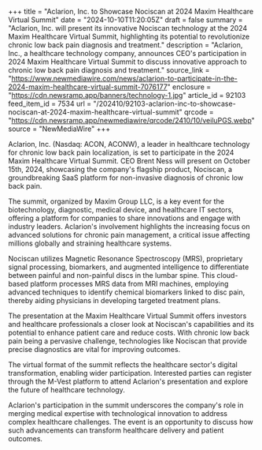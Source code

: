 +++
title = "Aclarion, Inc. to Showcase Nociscan at 2024 Maxim Healthcare Virtual Summit"
date = "2024-10-10T11:20:05Z"
draft = false
summary = "Aclarion, Inc. will present its innovative Nociscan technology at the 2024 Maxim Healthcare Virtual Summit, highlighting its potential to revolutionize chronic low back pain diagnosis and treatment."
description = "Aclarion, Inc., a healthcare technology company, announces CEO's participation in 2024 Maxim Healthcare Virtual Summit to discuss innovative approach to chronic low back pain diagnosis and treatment."
source_link = "https://www.newmediawire.com/news/aclarion-to-participate-in-the-2024-maxim-healthcare-virtual-summit-7076177"
enclosure = "https://cdn.newsramp.app/banners/technology-1.jpg"
article_id = 92103
feed_item_id = 7534
url = "/202410/92103-aclarion-inc-to-showcase-nociscan-at-2024-maxim-healthcare-virtual-summit"
qrcode = "https://cdn.newsramp.app/newmediawire/qrcode/2410/10/veiluPGS.webp"
source = "NewMediaWire"
+++

<p>Aclarion, Inc. (Nasdaq: ACON, ACONW), a leader in healthcare technology for chronic low back pain localization, is set to participate in the 2024 Maxim Healthcare Virtual Summit. CEO Brent Ness will present on October 15th, 2024, showcasing the company's flagship product, Nociscan, a groundbreaking SaaS platform for non-invasive diagnosis of chronic low back pain.</p><p>The summit, organized by Maxim Group LLC, is a key event for the biotechnology, diagnostic, medical device, and healthcare IT sectors, offering a platform for companies to share innovations and engage with industry leaders. Aclarion's involvement highlights the increasing focus on advanced solutions for chronic pain management, a critical issue affecting millions globally and straining healthcare systems.</p><p>Nociscan utilizes Magnetic Resonance Spectroscopy (MRS), proprietary signal processing, biomarkers, and augmented intelligence to differentiate between painful and non-painful discs in the lumbar spine. This cloud-based platform processes MRS data from MRI machines, employing advanced techniques to identify chemical biomarkers linked to disc pain, thereby aiding physicians in developing targeted treatment plans.</p><p>The presentation at the Maxim Healthcare Virtual Summit offers investors and healthcare professionals a closer look at Nociscan's capabilities and its potential to enhance patient care and reduce costs. With chronic low back pain being a pervasive challenge, technologies like Nociscan that provide precise diagnostics are vital for improving outcomes.</p><p>The virtual format of the summit reflects the healthcare sector's digital transformation, enabling wider participation. Interested parties can register through the M-Vest platform to attend Aclarion's presentation and explore the future of healthcare technology.</p><p>Aclarion's participation in the summit underscores the company's role in merging medical expertise with technological innovation to address complex healthcare challenges. The event is an opportunity to discuss how such advancements can transform healthcare delivery and patient outcomes.</p>